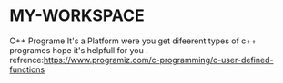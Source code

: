 # MY-WORKSPACE
C++ Programe
It's a Platform were you get  difeerent types of c++ programes hope it's helpfull for you .
refrence:https://www.programiz.com/c-programming/c-user-defined-functions

